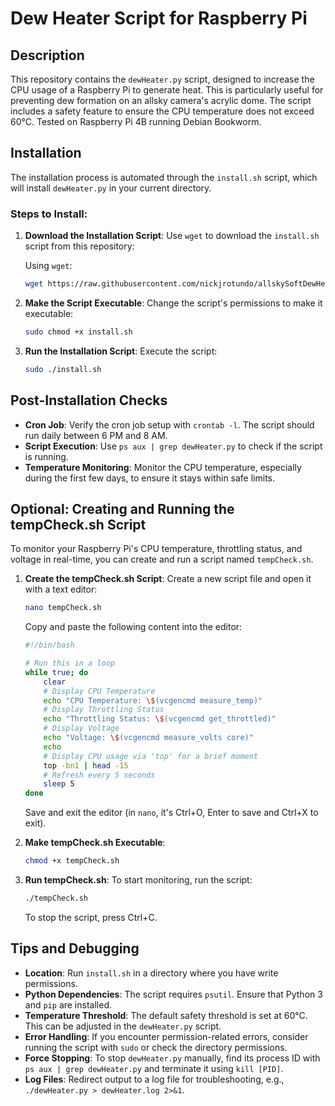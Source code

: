 
# Dew Heater Script for Raspberry Pi

## Description
This repository contains the `dewHeater.py` script, designed to increase the CPU usage of a Raspberry Pi to generate heat. This is particularly useful for preventing dew formation on an allsky camera's acrylic dome. The script includes a safety feature to ensure the CPU temperature does not exceed 60°C. Tested on Raspberry Pi 4B running Debian Bookworm.

## Installation
The installation process is automated through the `install.sh` script, which will install `dewHeater.py` in your current directory.

### Steps to Install:
1. **Download the Installation Script**:
   Use `wget` to download the `install.sh` script from this repository:

   Using `wget`:
   ```bash
   wget https://raw.githubusercontent.com/nickjrotundo/allskySoftDewHeater/main/install.sh
   ```

2. **Make the Script Executable**:
   Change the script's permissions to make it executable:
   ```bash
   sudo chmod +x install.sh
   ```

3. **Run the Installation Script**:
   Execute the script:
   ```bash
   sudo ./install.sh
   ```

## Post-Installation Checks
- **Cron Job**: Verify the cron job setup with `crontab -l`. The script should run daily between 6 PM and 8 AM.
- **Script Execution**: Use `ps aux | grep dewHeater.py` to check if the script is running.
- **Temperature Monitoring**: Monitor the CPU temperature, especially during the first few days, to ensure it stays within safe limits.

## Optional: Creating and Running the tempCheck.sh Script
To monitor your Raspberry Pi's CPU temperature, throttling status, and voltage in real-time, you can create and run a script named `tempCheck.sh`. 

1. **Create the tempCheck.sh Script**:
   Create a new script file and open it with a text editor:
   ```bash
   nano tempCheck.sh
   ```
   Copy and paste the following content into the editor:
   ```bash
   #!/bin/bash

   # Run this in a loop
   while true; do
       clear
       # Display CPU Temperature
       echo "CPU Temperature: \$(vcgencmd measure_temp)"
       # Display Throttling Status
       echo "Throttling Status: \$(vcgencmd get_throttled)"
       # Display Voltage
       echo "Voltage: \$(vcgencmd measure_volts core)"
       echo
       # Display CPU usage via 'top' for a brief moment
       top -bn1 | head -15
       # Refresh every 5 seconds
       sleep 5
   done
   ```
   Save and exit the editor (in `nano`, it's Ctrl+O, Enter to save and Ctrl+X to exit).

2. **Make tempCheck.sh Executable**:
   ```bash
   chmod +x tempCheck.sh
   ```

3. **Run tempCheck.sh**:
   To start monitoring, run the script:
   ```bash
   ./tempCheck.sh
   ```
   To stop the script, press Ctrl+C.

## Tips and Debugging
- **Location**: Run `install.sh` in a directory where you have write permissions.
- **Python Dependencies**: The script requires `psutil`. Ensure that Python 3 and `pip` are installed.
- **Temperature Threshold**: The default safety threshold is set at 60°C. This can be adjusted in the `dewHeater.py` script.
- **Error Handling**: If you encounter permission-related errors, consider running the script with `sudo` or check the directory permissions.
- **Force Stopping**: To stop `dewHeater.py` manually, find its process ID with `ps aux | grep dewHeater.py` and terminate it using `kill [PID]`.
- **Log Files**: Redirect output to a log file for troubleshooting, e.g., `./dewHeater.py > dewHeater.log 2>&1`.


